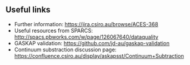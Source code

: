 ## Useful links
- Further information: https://jira.csiro.au/browse/ACES-368 
- Useful resources from SPARCS: http://spacs.pbworks.com/w/page/126067640/dataquality 
- GASKAP validation: https://github.com/jd-au/gaskap-validation 
- Continuum substraction discussion page: https://confluence.csiro.au/display/askapsst/Continuum+Subtraction 

